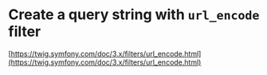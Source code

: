 # Create a query string with `url_encode` filter
[https://twig.symfony.com/doc/3.x/filters/url_encode.html](https://twig.symfony.com/doc/3.x/filters/url_encode.html)
